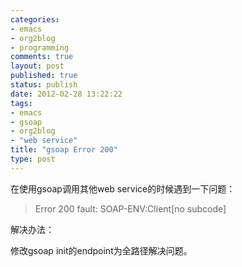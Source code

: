```yaml
--- 
categories:
- emacs
- org2blog
- programming
comments: true
layout: post
published: true
status: publish
date: 2012-02-28 13:22:22
tags: 
- emacs
- gsoap
- org2blog
- "web service"
title: "gsoap Error 200"
type: post
---
```


在使用gsoap调用其他web service的时候遇到一下问题：

> Error 200 fault: SOAP-ENV:Client[no subcode]

解决办法： 

修改gsoap init的endpoint为全路径解决问题。 
